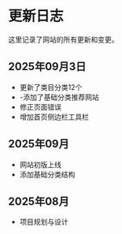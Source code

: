 # 更新日志

这里记录了网站的所有更新和变更。

## 2025年09月3日
- 更新了类目分类12个
- -添加了基础分类推荐网站
- 修正页面错误
- 增加首页侧边栏工具栏

## 2025年09月
- 网站初版上线
- 添加基础分类结构

## 2025年08月
- 项目规划与设计